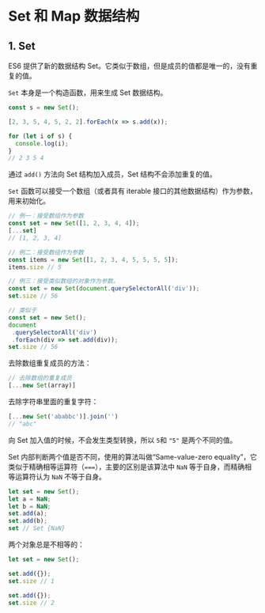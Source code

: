 # Set 和 Map 数据结构

## 1. Set

ES6 提供了新的数据结构 Set。它类似于数组，但是成员的值都是唯一的，没有重复的值。

`Set` 本身是一个构造函数，用来生成 Set 数据结构。

```javascript
const s = new Set();

[2, 3, 5, 4, 5, 2, 2].forEach(x => s.add(x));

for (let i of s) {
  console.log(i);
}
// 2 3 5 4
```

通过 `add()` 方法向 Set 结构加入成员，Set 结构不会添加重复的值。

`Set` 函数可以接受一个数组（或者具有 iterable 接口的其他数据结构）作为参数，用来初始化。

```javascript
// 例一：接受数组作为参数
const set = new Set([1, 2, 3, 4, 4]);
[...set]
// [1, 2, 3, 4]

// 例二：接受数组作为参数
const items = new Set([1, 2, 3, 4, 5, 5, 5, 5]);
items.size // 5

// 例三：接受类似数组的对象作为参数。
const set = new Set(document.querySelectorAll('div'));
set.size // 56

// 类似于
const set = new Set();
document
 .querySelectorAll('div')
 .forEach(div => set.add(div));
set.size // 56
```

去除数组重复成员的方法：

```javascript
// 去除数组的重复成员
[...new Set(array)]
```

去除字符串里面的重复字符：

```javascript
[...new Set('ababbc')].join('')
// "abc"
```

向 Set 加入值的时候，不会发生类型转换，所以 `5`和 `"5"` 是两个不同的值。

Set 内部判断两个值是否不同，使用的算法叫做“Same-value-zero equality”，它类似于精确相等运算符（`===`），主要的区别是该算法中 `NaN` 等于自身，而精确相等运算符认为 `NaN` 不等于自身。

```javascript
let set = new Set();
let a = NaN;
let b = NaN;
set.add(a);
set.add(b);
set // Set {NaN}
```

两个对象总是不相等的：

```javascript
let set = new Set();

set.add({});
set.size // 1

set.add({});
set.size // 2
```